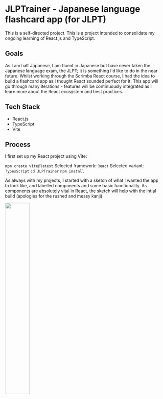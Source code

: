 # JLPTrainer - Japanese language flashcard app (for JLPT)
This is a self-directed project. This is a project intended to consolidate my ongoing learning of React.js and TypeScript.

## Goals
As I am half Japanese, I am fluent in Japanese but have never taken the Japanese language exam, the JLPT; it is something I'd like to do in the near future. Whilst working through the Scrimba React course, I had the idea to build a flashcard app as I thought React sounded perfect for it. This app will go through many iterations - features will be continuously integrated as I learn more about the React ecosystem and best practices. 

## Tech Stack
- React.js
- TypeScript
- Vite

## Process
I first set up my React project using Vite: 

`npm create vite@latest`
Selected framework: `React`
Selected variant: `TypesScript`
`cd JLPTrainer`
`npm install`

As always with my projects, I started with a sketch of what I wanted the app to look like, and labelled components and some basic functionality. As components are absolutely vital in React, the sketch will help with the intial build (apologies for the rushed and messy kanji)

<img src="https://github.com/user-attachments/assets/30625f37-55e3-4c9e-ac17-1281181c2ce2" width=40% height=40%>

